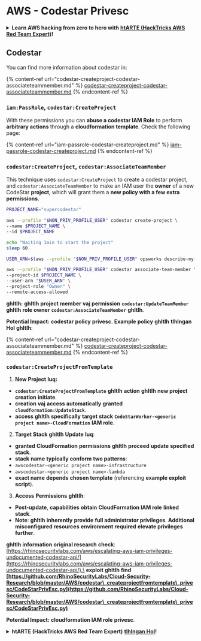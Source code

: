 # AWS - Codestar Privesc

<details>

<summary><strong>Learn AWS hacking from zero to hero with</strong> <a href="https://training.hacktricks.xyz/courses/arte"><strong>htARTE (HackTricks AWS Red Team Expert)</strong></a><strong>!</strong></summary>

Other ways to support HackTricks:

* If you want to see your **company advertised in HackTricks** or **download HackTricks in PDF** Check the [**SUBSCRIPTION PLANS**](https://github.com/sponsors/carlospolop)!
* Get the [**official PEASS & HackTricks swag**](https://peass.creator-spring.com)
* Discover [**The PEASS Family**](https://opensea.io/collection/the-peass-family), our collection of exclusive [**NFTs**](https://opensea.io/collection/the-peass-family)
* **Join the** 💬 [**Discord group**](https://discord.gg/hRep4RUj7f) or the [**telegram group**](https://t.me/peass) or **follow** us on **Twitter** 🐦 [**@hacktricks_live**](https://twitter.com/hacktricks_live)**.**
* **Share your hacking tricks by submitting PRs to the** [**HackTricks**](https://github.com/carlospolop/hacktricks) and [**HackTricks Cloud**](https://github.com/carlospolop/hacktricks-cloud) github repos.

</details>

## Codestar

You can find more information about codestar in:

{% content-ref url="codestar-createproject-codestar-associateteammember.md" %}
[codestar-createproject-codestar-associateteammember.md](codestar-createproject-codestar-associateteammember.md)
{% endcontent-ref %}

### `iam:PassRole`, `codestar:CreateProject`

With these permissions you can **abuse a codestar IAM Role** to perform **arbitrary actions** through a **cloudformation template**. Check the following page:

{% content-ref url="iam-passrole-codestar-createproject.md" %}
[iam-passrole-codestar-createproject.md](iam-passrole-codestar-createproject.md)
{% endcontent-ref %}

### `codestar:CreateProject`, `codestar:AssociateTeamMember`

This technique uses `codestar:CreateProject` to create a codestar project, and `codestar:AssociateTeamMember` to make an IAM user the **owner** of a new CodeStar **project**, which will grant them a **new policy with a few extra permissions**.
```bash
PROJECT_NAME="supercodestar"

aws --profile "$NON_PRIV_PROFILE_USER" codestar create-project \
--name $PROJECT_NAME \
--id $PROJECT_NAME

echo "Waiting 1min to start the project"
sleep 60

USER_ARN=$(aws --profile "$NON_PRIV_PROFILE_USER" opsworks describe-my-user-profile | jq .UserProfile.IamUserArn | tr -d '"')

aws --profile "$NON_PRIV_PROFILE_USER" codestar associate-team-member \
--project-id $PROJECT_NAME \
--user-arn "$USER_ARN" \
--project-role "Owner" \
--remote-access-allowed
```
**ghItlh:** **ghItlh** **project** **member** **vaj** **permission** **`codestar:UpdateTeamMember`** **ghItlh** **role** **owner** **`codestar:AssociateTeamMember`** **ghItlh**.

**Potential Impact:** **codestar** **policy** **privesc**. **Example** **policy** **ghItlh** **tlhIngan Hol** **ghItlh**:

{% content-ref url="codestar-createproject-codestar-associateteammember.md" %}
[codestar-createproject-codestar-associateteammember.md](codestar-createproject-codestar-associateteammember.md)
{% endcontent-ref %}

### `codestar:CreateProjectFromTemplate`

1. **New Project** **luq:** 
- **`codestar:CreateProjectFromTemplate`** **ghItlh** **action** **ghItlh** **new project** **creation** **initiate**.
- **creation** **vaj** **access** **automatically** **granted** **`cloudformation:UpdateStack`**.
- **access** **ghItlh** **specifically** **target** **stack** **`CodeStarWorker-<generic project name>-CloudFormation`** **IAM role**.

2. **Target Stack** **ghItlh** **Update** **luq**:
- **granted** **CloudFormation** **permissions** **ghItlh** **proceed** **update** **specified stack**.
- **stack** **name** **typically** **conform** **two patterns**:
- `awscodestar-<generic project name>-infrastructure`
- `awscodestar-<generic project name>-lambda`
- **exact name** **depends** **chosen template** (referencing **example exploit script**).

3. **Access** **Permissions** **ghItlh**:
- **Post-update**, **capabilities** **obtain** **CloudFormation IAM role** **linked** **stack**.
- **Note**: **ghItlh** **inherently** **provide** **full administrator privileges**. **Additional misconfigured resources** **environment** **required** **elevate privileges** **further**.

**ghItlh** **information** **original research** **check**: [https://rhinosecuritylabs.com/aws/escalating-aws-iam-privileges-undocumented-codestar-api/](https://rhinosecuritylabs.com/aws/escalating-aws-iam-privileges-undocumented-codestar-api/).\
**exploit** **ghItlh** **find** **[https://github.com/RhinoSecurityLabs/Cloud-Security-Research/blob/master/AWS/codestar\_createprojectfromtemplate\_privesc/CodeStarPrivEsc.py](https://github.com/RhinoSecurityLabs/Cloud-Security-Research/blob/master/AWS/codestar\_createprojectfromtemplate\_privesc/CodeStarPrivEsc.py)**

**Potential Impact:** **cloudformation IAM role** **privesc**.

<details>

<summary><strong>htARTE (HackTricks AWS Red Team Expert)</strong> <a href="https://training.hacktricks.xyz/courses/arte"><strong>tlhIngan Hol</strong></a><strong>!</strong></summary>

**HackTricks** **support** **ways**:

* **company** **advertised** **HackTricks** **download HackTricks** **PDF** **Check** [**SUBSCRIPTION PLANS**](https://github.com/sponsors/carlospolop)!
* **official PEASS & HackTricks swag** **ghItlh** **[**opensea.io**](https://peass.creator-spring.com)**
* **PEASS Family** **ghItlh** **[**NFTs**](https://opensea.io/collection/the-peass-family)** **ghItlh** **[**The PEASS Family**](https://opensea.io/collection/the-peass-family)**
* **Join** 💬 **Discord group** **ghItlh** **[**discord.gg**](https://discord.gg/hRep4RUj7f)** **telegram group** **ghItlh** **[**t.me**](https://t.me/peass)** **follow** **Twitter** 🐦 **[**@hacktricks_live**](https://twitter.com/hacktricks_live)**.
* **Share** **hacking tricks** **submitting PRs** **HackTricks** **HackTricks Cloud** **github repos** **ghItlh**.

</details>
